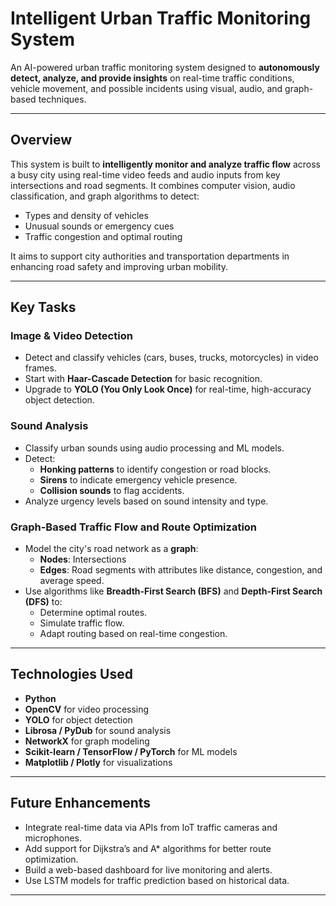 # Intelligent Urban Traffic Monitoring System 

An AI-powered urban traffic monitoring system designed to **autonomously detect, analyze, and provide insights** on real-time traffic conditions, vehicle movement, and possible incidents using visual, audio, and graph-based techniques.

---

##  Overview

This system is built to **intelligently monitor and analyze traffic flow** across a busy city using real-time video feeds and audio inputs from key intersections and road segments. It combines computer vision, audio classification, and graph algorithms to detect:
- Types and density of vehicles
- Unusual sounds or emergency cues
- Traffic congestion and optimal routing

It aims to support city authorities and transportation departments in enhancing road safety and improving urban mobility.

---

##  Key Tasks

###  Image & Video Detection
- Detect and classify vehicles (cars, buses, trucks, motorcycles) in video frames.
- Start with **Haar-Cascade Detection** for basic recognition.
- Upgrade to **YOLO (You Only Look Once)** for real-time, high-accuracy object detection.

###  Sound Analysis
- Classify urban sounds using audio processing and ML models.
- Detect:
  - **Honking patterns** to identify congestion or road blocks.
  - **Sirens** to indicate emergency vehicle presence.
  - **Collision sounds** to flag accidents.
- Analyze urgency levels based on sound intensity and type.

###  Graph-Based Traffic Flow and Route Optimization
- Model the city's road network as a **graph**:
  - **Nodes**: Intersections
  - **Edges**: Road segments with attributes like distance, congestion, and average speed.
- Use algorithms like **Breadth-First Search (BFS)** and **Depth-First Search (DFS)** to:
  - Determine optimal routes.
  - Simulate traffic flow.
  - Adapt routing based on real-time congestion.

---

##  Technologies Used
- **Python**  
- **OpenCV** for video processing  
- **YOLO** for object detection  
- **Librosa / PyDub** for sound analysis  
- **NetworkX** for graph modeling  
- **Scikit-learn / TensorFlow / PyTorch** for ML models  
- **Matplotlib / Plotly** for visualizations  

---

##  Future Enhancements
- Integrate real-time data via APIs from IoT traffic cameras and microphones.
- Add support for Dijkstra’s and A* algorithms for better route optimization.
- Build a web-based dashboard for live monitoring and alerts.
- Use LSTM models for traffic prediction based on historical data.

---



